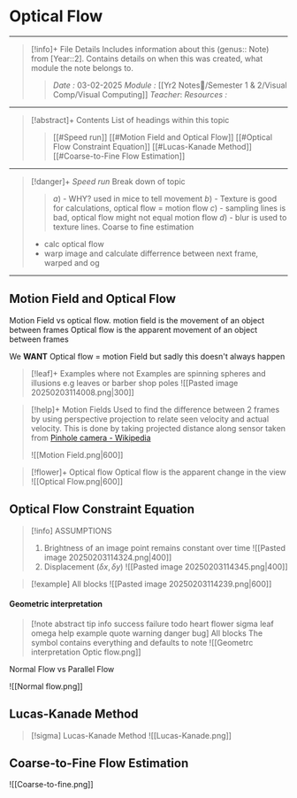 # Optical Flow
---
> [!info]+ File Details
> Includes information about this (genus:: Note) from [Year::2]. Contains details on when this was created, what module the note belongs to.
> > *Date :*  03-02-2025
> > *Module :* [[Yr2 Notes📘/Semester 1 & 2/Visual Comp/Visual Computing]]
> > *Teacher*: 
> > *Resources :*

---
> [!abstract]+ Contents
> List of headings within this topic
> > [[#Speed run]]
> [[#Motion Field and Optical Flow]]
> [[#Optical Flow Constraint Equation]]
> [[#Lucas-Kanade Method]]
> [[#Coarse-to-Fine Flow Estimation]]

--- 
> [!danger]+ *Speed run*
> Break down of topic 
> > $a)$ -  WHY? used in mice to tell movement
> $b)$ - Texture is good for calculations,  optical flow = motion flow
> $c)$ - sampling lines is bad, optical flow might not equal motion flow
> $d)$ - blur is used to texture lines.
> Coarse to fine estimation
> - calc optical flow
> - warp image and calculate differrence between next frame, warped and og


---

## Motion Field and Optical Flow 

Motion Field vs optical flow. 
motion field is the movement of an object between frames
Optical flow is the apparent movement of an object between frames

We **WANT** Optical flow = motion Field but sadly this doesn't always happen

> [!leaf]+  Examples where not
> Examples are spinning spheres and illusions e.g leaves or barber shop poles
> ![[Pasted image 20250203114008.png|300]]

> [!help]+  Motion Fields 
> Used to find the difference between 2 frames by using perspective projection to relate seen velocity and actual velocity.
> This is done by taking projected distance along sensor taken from [Pinhole camera - Wikipedia](https://en.wikipedia.org/wiki/Pinhole_camera) 
> 
>  ![[Motion Field.png|600]]

> [!flower]+  Optical flow
> Optical flow is the apparent change in the view 
![[Optical Flow.png|600]]


## Optical Flow Constraint Equation 


> [!info] ASSUMPTIONS
> 1. Brightness of an image point remains constant over time
> ![[Pasted image 20250203114324.png|400]]
> 1. Displacement $(\delta x,\delta y)$
> ![[Pasted image 20250203114345.png|400]]


> [!example] All blocks
> ![[Pasted image 20250203114239.png|600]]



#### Geometric interpretation


> [!note abstract tip info success failure todo heart flower sigma leaf omega help example quote warning danger bug] All blocks
> The symbol contains everything and defaults to note
> ![[Geometrc interpretation Optic flow.png]]


Normal Flow vs Parallel Flow

![[Normal flow.png]]
## Lucas-Kanade Method 

> [!sigma] Lucas-Kanade Method 
> ![[Lucas-Kanade.png]]



## Coarse-to-Fine Flow Estimation

![[Coarse-to-fine.png]]